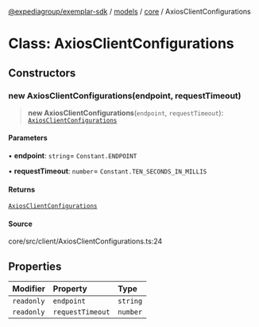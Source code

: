[@expediagroup/exemplar-sdk](../../../index.md) / [models](../../index.md) / [core](../index.md) / AxiosClientConfigurations

# Class: AxiosClientConfigurations

## Constructors

### new AxiosClientConfigurations(endpoint, requestTimeout)

> **new AxiosClientConfigurations**(`endpoint`, `requestTimeout`): [`AxiosClientConfigurations`](AxiosClientConfigurations.md)

#### Parameters

• **endpoint**: `string`= `Constant.ENDPOINT`

• **requestTimeout**: `number`= `Constant.TEN_SECONDS_IN_MILLIS`

#### Returns

[`AxiosClientConfigurations`](AxiosClientConfigurations.md)

#### Source

core/src/client/AxiosClientConfigurations.ts:24

## Properties

| Modifier | Property | Type |
| :------ | :------ | :------ |
| `readonly` | `endpoint` | `string` |
| `readonly` | `requestTimeout` | `number` |
